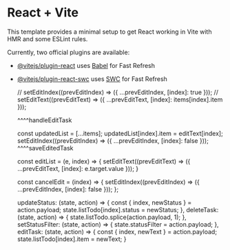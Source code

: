 # React + Vite

This template provides a minimal setup to get React working in Vite with HMR and some ESLint rules.

Currently, two official plugins are available:

- [@vitejs/plugin-react](https://github.com/vitejs/vite-plugin-react/blob/main/packages/plugin-react/README.md) uses [Babel](https://babeljs.io/) for Fast Refresh
- [@vitejs/plugin-react-swc](https://github.com/vitejs/vite-plugin-react-swc) uses [SWC](https://swc.rs/) for Fast Refresh



  // setEditIndex((prevEditIndex) => ({ ...prevEditIndex, [index]: true }));
    // setEditText((prevEditText) => ({ ...prevEditText, [index]: items[index].item }));

    ^^^^handleEditTask

     const updatedList = [...items];
    updatedList[index].item = editText[index];
    setEditIndex((prevEditIndex) => ({ ...prevEditIndex, [index]: false }));  
    ^^^^saveEditedTask

     const editList = (e, index) => {
    setEditText((prevEditText) => ({ ...prevEditText, [index]: e.target.value }));
  }

  const cancelEdit = (index) => {
    setEditIndex((prevEditIndex) => ({ ...prevEditIndex, [index]: false }));
  };





   updateStatus: (state, action) => {
      const { index, newStatus } = action.payload;
      state.listTodo[index].status = newStatus;
    },
    deleteTask: (state, action) => {
      state.listTodo.splice(action.payload, 1);
    },
    setStatusFilter: (state, action) => {
      state.statusFilter = action.payload;
    },
    editTask: (state, action) => {
        const { index, newText } = action.payload;
        state.listTodo[index].item = newText;
      }

  